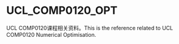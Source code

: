# UCL_COMP0120_OPT
UCL COMP0120课程相关资料。This is the reference related to UCL COMP0120 Numerical Optimisation.
